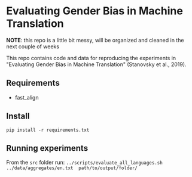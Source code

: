 # Evaluating Gender Bias in Machine Translation

**NOTE**: this repo is a little bit messy, will be organized and cleaned in the next couple of weeks

This repo contains code and data for reproducing the experiments in "Evaluating Gender Bias in Machine Translation" (Stanovsky et al., 2019).

## Requirements
* fast_align

## Install
`pip install -r requirements.txt`

## Running experiments 
From the `src` folder run:
`../scripts/evaluate_all_languages.sh ../data/aggregates/en.txt  path/to/output/folder/`
